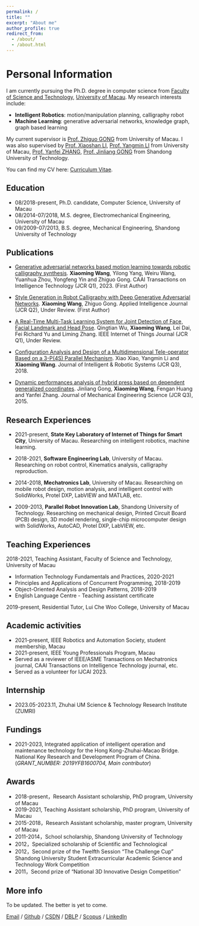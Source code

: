 ```yaml
---
permalink: /
title: ""
excerpt: "About me"
author_profile: true
redirect_from: 
  - /about/
  - /about.html
---
```


Personal Information
======
I am currently pursuing the Ph.D. degree in computer science from [Faculty of Science and Technology](https://www.fst.um.edu.mo/), [University of Macau](https://www.um.edu.mo/). My research interests include:

* **Intelligent Robotics**: motion/manipulation planning, calligraphy robot
* **Machine Learning**: generative adversarial networks, knowledge graph, graph based learning

<!-- Furthermore, I actively keep abreast of the latest developments in AIGC technologies, with a particular interest in LLM, multimodal, and diffusion models. -->

<!-- As I near the completion of my doctoral studies, I am eager to embark on a career in academia where I can contribute my knowledge and skills to both research and teaching in this exciting and rapidly evolving area. -->

My current supervisor is [Prof. Zhiguo GONG](https://www.fst.um.edu.mo/people/fstzgg/) from University of Macau. I was also supervised by [Prof. Xiaoshan LI](https://www.cis.um.edu.mo/~fstxsl/), [Prof. Yangmin LI](https://www.polyu.edu.hk/en/ise/people/academic-staff/y-m-li/)  from University of Macau, [Prof. Yanfei ZHANG](https://qgxy.sdut.edu.cn/2020/0528/c8372a383525/page.htm), [Prof. Jinliang GONG](http://101.42.242.152/jiaoshiminglu/jsml.aspx) from Shandong University of Technology.  

You can find my CV here: [Curriculum Vitae](https://github.com/xiaoming622/xiaoming622.github.io/blob/master/files/CV_XiaomingWang_231001.pdf).


Education
------
* 08/2018-present, Ph.D. candidate, Computer Science, University of Macau
* 08/2014-07/2018, M.S. degree, Electromechanical Engineering, University of Macau
* 09/2009-07/2013, B.S. degree, Mechanical Engineering, Shandong University of Technology

Publications
------
* [Generative adversarial networks based motion learning towards robotic calligraphy synthesis](https://ietresearch.onlinelibrary.wiley.com/doi/full/10.1049/cit2.12198). **Xiaoming Wang**, Yilong Yang, Weiru Wang, Yuanhua Zhou, Yongfeng Yin and Zhiguo Gong. CAAI Transactions on Intelligence Technology (JCR Q1), 2023. (First Author)

* [Style Generation in Robot Calligraphy with Deep Generative Adversarial Networks](). **Xiaoming Wang**, Zhiguo Gong. Applied Intelligence Journal (JCR Q2), Under Review. (First Author)

* [A Real-Time Multi-Task Learning System for Joint Detection of Face, Facial Landmark and Head Pose](https://arxiv.org/abs/2309.11773). 
Qingtian Wu, **Xiaoming Wang**, Lei Dai, Fei Richard Yu and Liming Zhang. IEEE Internet of Things Journal (JCR Q1), Under Review.

* [Configuration Analysis and Design of a Multidimensional Tele-operator Based on a 3-P(4S) Parallel Mechanism](https://link.springer.com/article/10.1007/s10846-017-0663-x). Xiao Xiao, Yangmin Li and **Xiaoming Wang**. Journal of Intelligent & Robotic Systems (JCR Q3), 2018.

* [Dynamic performances analysis of hybrid press based on dependent generalized coordinates](https://journals.sagepub.com/doi/10.1177/0954406214557342). Jinliang Gong, **Xiaoming Wang**, Fengan Huang and Yanfei Zhang. Journal of Mechanical Engineering Science (JCR Q3), 2015. 


Research Experiences
------
* 2021-present, **State Key Laboratory of Internet of Things for Smart City**, University of Macau. Researching on intelligent robotics, machine learning.

* 2018-2021, **Software Engineering Lab**, University of Macau. Researching on robot control, Kinematics analysis, calligraphy reproduction.

* 2014-2018, **Mechatronics Lab**, University of Macau. Researching on mobile robot design, motion analysis, and intelligent control with SolidWorks, Protel DXP, LabVIEW and MATLAB, etc.

* 2009-2013, **Parallel Robot Innovation Lab**, Shandong University of Technology. Researching on mechanical design, Printed Circuit Board (PCB) design, 3D model rendering, single-chip microcomputer design with SolidWorks, AutoCAD, Protel DXP, LabVIEW, etc.

Teaching Experiences
------
2018-2021, Teaching Assistant, Faculty of Science and Technology, University of Macau
* Information Technology Fundamentals and Practices, 2020-2021
* Principles and Applications of Concurrent Programming, 2018-2019
* Object-Oriented Analysis and Design Patterns, 2018-2019
* English Language Centre - Teaching assistant certificate

2019-present, Residential Tutor, Lui Che Woo College, University of Macau

Academic activities
------
* 2021-present, IEEE Robotics and Automation Society, student membership, Macau
* 2021-present, IEEE Young Professionals Program, Macau
* Served as a reviewer of IEEE/ASME Transactions on Mechatronics journal, CAAI Transactions on Intelligence Technology journal, etc.
* Served as a volunteer for IJCAI 2023.

Internship
------
* 2023.05-2023.11, Zhuhai UM Science & Technology Research Institute (ZUMRI)

Fundings
------
* 2021-2023, Integrated application of intelligent operation and maintenance technology for the Hong Kong-Zhuhai-Macao Bridge. National Key Research and Development Program of China. (*GRANT_NUMBER: 2019YFB1600704, Main contributor*)
  
Awards
------
* 2018-present，Research Assistant scholarship, PhD program, University of Macau
* 2019-2021, Teaching Assistant scholarship, PhD program, University of Macau
* 2015-2018，Research Assistant scholarship, master program, University of Macau
* 2011-2014，School scholarship, Shandong University of Technology
* 2012，Specialized scholarship of Scientific and Technological
* 2012，Second prize of the Twelfth Session “The Challenge Cup” Shandong University Student 
        Extracurricular Academic Science and Technology Work Competition
* 2011，Second prize of “National 3D Innovative Design Competition”

More info
------
To be updated. The better is yet to come.

[Email](wangxiaoming622@hotmail.com) / [Github](https://github.com/xiaoming622) / [CSDN](https://blog.csdn.net/roca622?type=blog) / [DBLP](https://dblp.org/pid/60/2139-13.html) / [Scopus](https://www.scopus.com/authid/detail.uri?authorId=56735048400) / [LinkedIn](https://www.linkedin.com/in/xiaoming-wang-roca622/)

<!-- This is the front page of a website that is powered by the [academicpages template](https://github.com/academicpages/academicpages.github.io) and hosted on GitHub pages. [GitHub pages](https://pages.github.com) is a free service in which websites are built and hosted from code and data stored in a GitHub repository, automatically updating when a new commit is made to the respository. This template was forked from the [Minimal Mistakes Jekyll Theme](https://mmistakes.github.io/minimal-mistakes/) created by Michael Rose, and then extended to support the kinds of content that academics have: publications, talks, teaching, a portfolio, blog posts, and a dynamically-generated CV. You can fork [this repository](https://github.com/academicpages/academicpages.github.io) right now, modify the configuration and markdown files, add your own PDFs and other content, and have your own site for free, with no ads! An older version of this template powers my own personal website at [stuartgeiger.com](http://stuartgeiger.com), which uses [this Github repository](https://github.com/staeiou/staeiou.github.io).

A data-driven personal website
======
Like many other Jekyll-based GitHub Pages templates, academicpages makes you separate the website's content from its form. The content & metadata of your website are in structured markdown files, while various other files constitute the theme, specifying how to transform that content & metadata into HTML pages. You keep these various markdown (.md), YAML (.yml), HTML, and CSS files in a public GitHub repository. Each time you commit and push an update to the repository, the [GitHub pages](https://pages.github.com/) service creates static HTML pages based on these files, which are hosted on GitHub's servers free of charge.

Many of the features of dynamic content management systems (like Wordpress) can be achieved in this fashion, using a fraction of the computational resources and with far less vulnerability to hacking and DDoSing. You can also modify the theme to your heart's content without touching the content of your site. If you get to a point where you've broken something in Jekyll/HTML/CSS beyond repair, your markdown files describing your talks, publications, etc. are safe. You can rollback the changes or even delete the repository and start over -- just be sure to save the markdown files! Finally, you can also write scripts that process the structured data on the site, such as [this one](https://github.com/academicpages/academicpages.github.io/blob/master/talkmap.ipynb) that analyzes metadata in pages about talks to display [a map of every location you've given a talk](https://academicpages.github.io/talkmap.html).

Getting started
======
1. Register a GitHub account if you don't have one and confirm your e-mail (required!)
1. Fork [this repository](https://github.com/academicpages/academicpages.github.io) by clicking the "fork" button in the top right. 
1. Go to the repository's settings (rightmost item in the tabs that start with "Code", should be below "Unwatch"). Rename the repository "[your GitHub username].github.io", which will also be your website's URL.
1. Set site-wide configuration and create content & metadata (see below -- also see [this set of diffs](http://archive.is/3TPas) showing what files were changed to set up [an example site](https://getorg-testacct.github.io) for a user with the username "getorg-testacct")
1. Upload any files (like PDFs, .zip files, etc.) to the files/ directory. They will appear at https://[your GitHub username].github.io/files/example.pdf.  
1. Check status by going to the repository settings, in the "GitHub pages" section

Site-wide configuration
------
The main configuration file for the site is in the base directory in [_config.yml](https://github.com/academicpages/academicpages.github.io/blob/master/_config.yml), which defines the content in the sidebars and other site-wide features. You will need to replace the default variables with ones about yourself and your site's github repository. The configuration file for the top menu is in [_data/navigation.yml](https://github.com/academicpages/academicpages.github.io/blob/master/_data/navigation.yml). For example, if you don't have a portfolio or blog posts, you can remove those items from that navigation.yml file to remove them from the header. 

Create content & metadata
------
For site content, there is one markdown file for each type of content, which are stored in directories like _publications, _talks, _posts, _teaching, or _pages. For example, each talk is a markdown file in the [_talks directory](https://github.com/academicpages/academicpages.github.io/tree/master/_talks). At the top of each markdown file is structured data in YAML about the talk, which the theme will parse to do lots of cool stuff. The same structured data about a talk is used to generate the list of talks on the [Talks page](https://academicpages.github.io/talks), each [individual page](https://academicpages.github.io/talks/2012-03-01-talk-1) for specific talks, the talks section for the [CV page](https://academicpages.github.io/cv), and the [map of places you've given a talk](https://academicpages.github.io/talkmap.html) (if you run this [python file](https://github.com/academicpages/academicpages.github.io/blob/master/talkmap.py) or [Jupyter notebook](https://github.com/academicpages/academicpages.github.io/blob/master/talkmap.ipynb), which creates the HTML for the map based on the contents of the _talks directory).

**Markdown generator**

I have also created [a set of Jupyter notebooks](https://github.com/academicpages/academicpages.github.io/tree/master/markdown_generator
) that converts a CSV containing structured data about talks or presentations into individual markdown files that will be properly formatted for the academicpages template. The sample CSVs in that directory are the ones I used to create my own personal website at stuartgeiger.com. My usual workflow is that I keep a spreadsheet of my publications and talks, then run the code in these notebooks to generate the markdown files, then commit and push them to the GitHub repository.

How to edit your site's GitHub repository
------
Many people use a git client to create files on their local computer and then push them to GitHub's servers. If you are not familiar with git, you can directly edit these configuration and markdown files directly in the github.com interface. Navigate to a file (like [this one](https://github.com/academicpages/academicpages.github.io/blob/master/_talks/2012-03-01-talk-1.md) and click the pencil icon in the top right of the content preview (to the right of the "Raw | Blame | History" buttons). You can delete a file by clicking the trashcan icon to the right of the pencil icon. You can also create new files or upload files by navigating to a directory and clicking the "Create new file" or "Upload files" buttons. 

Example: editing a markdown file for a talk
![Editing a markdown file for a talk](/images/editing-talk.png) -->

<!-- For more info
------ -->
<!-- More info about configuring academicpages can be found in [the guide](https://academicpages.github.io/markdown/). The [guides for the Minimal Mistakes theme](https://mmistakes.github.io/minimal-mistakes/docs/configuration/) (which this theme was forked from) might also be helpful. -->
